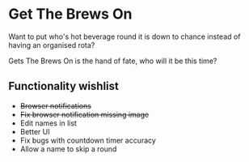 # Get The Brews On

Want to put who's hot beverage round it is down to chance instead of having an organised rota?

Gets The Brews On is the hand of fate, who will it be this time?

## Functionality wishlist

-   ~~Browser notifications~~
-   ~~Fix browser notification missing image~~
-   Edit names in list
-   Better UI
-   Fix bugs with countdown timer accuracy
-   Allow a name to skip a round
